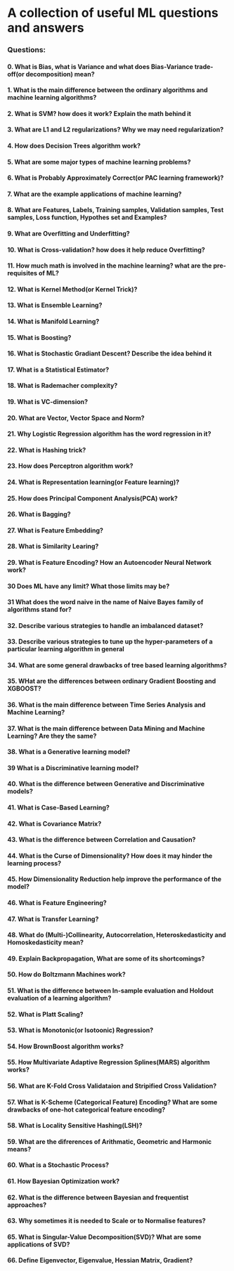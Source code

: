 # A collection of useful ML questions and answers

### Questions:

#### 0. What is Bias, what is Variance and what does Bias-Variance trade-off(or decomposition) mean?
#### 1. What is the main difference between the ordinary algorithms and machine learning algorithms?
#### 2. What is SVM? how does it work? Explain the math behind it
#### 3. What are L1 and L2 regularizations? Why we may need regularization?
#### 4. How does Decision Trees algorithm work?
#### 5. What are some major types of machine learning problems?
#### 6. What is Probably Approximately Correct(or PAC learning framework)?
#### 7. What are the example applications of machine learning?
#### 8. What are Features, Labels, Training samples, Validation samples, Test samples, Loss function, Hypothes set and Examples?
#### 9. What are Overfitting and Underfitting?
#### 10. What is Cross-validation? how does it help reduce Overfitting?
#### 11. How much math is involved in the machine learning? what are the pre-requisites of ML?
#### 12. What is Kernel Method(or Kernel Trick)?
#### 13. What is Ensemble Learning?
#### 14. What is Manifold Learning?
#### 15. What is Boosting?
#### 16. What is Stochastic Gradiant Descent? Describe the idea behind it
#### 17. What is a Statistical Estimator?
#### 18. What is Rademacher complexity?
#### 19. What is VC-dimension?
#### 20. What are Vector, Vector Space and Norm?
#### 21. Why Logistic Regression algorithm has the word regression in it?
#### 22. What is Hashing trick?
#### 23. How does Perceptron algorithm work?
#### 24. What is Representation learning(or Feature learning)?
#### 25. How does Principal Component Analysis(PCA) work?
#### 26. What is Bagging?
#### 27. What is Feature Embedding?
#### 28. What is Similarity Learing?
#### 29. What is Feature Encoding? How an Autoencoder Neural Network work?
#### 30 Does ML have any limit? What those limits may be?
#### 31 What does the word naive in the name of Naive Bayes family of algorithms stand for?
#### 32. Describe various strategies to handle an imbalanced dataset?
#### 33. Describe various strategies to tune up the hyper-parameters of a particular learning algorithm in general
#### 34. What are some general drawbacks of tree based learning algorithms?
#### 35. WHat are the differences between ordinary Gradient Boosting and XGBOOST?
#### 36. What is the main difference between Time Series Analysis and Machine Learning?
#### 37. What is the main difference between Data Mining and Machine Learning? Are they the same?
#### 38. What is a Generative learning model?
#### 39  What is a Discriminative learning model?
#### 40. What is the difference between Generative and Discriminative models?
#### 41. What is Case-Based Learning?
#### 42. What is Covariance Matrix?
#### 43. What is the difference between Correlation and Causation?
#### 44. What is the Curse of Dimensionality? How does it may hinder the learning process?
#### 45. How Dimensionality Reduction help improve the performance of the model?
#### 46. What is Feature Engineering?
#### 47. What is Transfer Learning?
#### 48. What do (Multi-)Collinearity, Autocorrelation, Heteroskedasticity and Homoskedasticity mean?
#### 49. Explain Backpropagation, What are some of its shortcomings?
#### 50. How do Boltzmann Machines work?
#### 51. What is the difference between In-sample evaluation and Holdout evaluation of a learning algorithm?
#### 52. What is Platt Scaling?
#### 53. What is Monotonic(or Isotoonic) Regression?
#### 54. How BrownBoost algorithm works?
#### 55. How Multivariate Adaptive Regression Splines(MARS) algorithm works?
#### 56. What are K-Fold Cross Validataion and Stripified Cross Validation?
#### 57. What is K-Scheme (Categorical Feature) Encoding? What are some drawbacks of one-hot categorical feature encoding?
#### 58. What is Locality Sensitive Hashing(LSH)?
#### 59. What are the difrerences of Arithmatic, Geometric and Harmonic means?
#### 60. What is a Stochastic Process?
#### 61. How Bayesian Optimization work?
#### 62. What is the difference between Bayesian and frequentist approaches?
#### 63. Why sometimes it is needed to Scale or to Normalise features?
#### 65. What is Singular-Value Decomposition(SVD)? What are some applications of SVD?
#### 66. Define Eigenvector, Eigenvalue, Hessian Matrix, Gradient?

